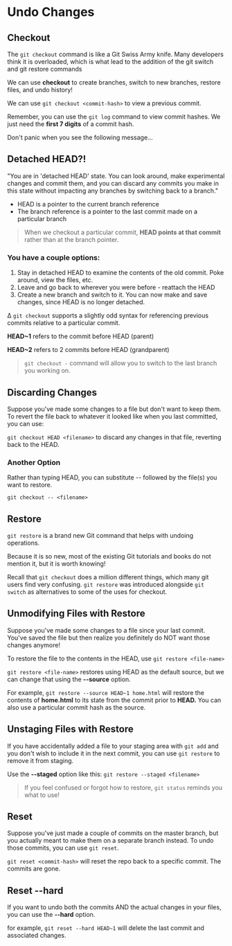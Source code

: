 # Undo Changes

## Checkout

The `git checkout` command is like a Git Swiss Army knife.
Many developers think it is overloaded, which is what lead to the addition of the git switch and git restore commands

We can use **checkout** to create branches, switch to new branches, restore files, and undo history!

We can use `git checkout <commit-hash>` to view a previous commit.

Remember, you can use the `git log` command to view commit hashes. We just need the **first 7 digits** of a commit hash.

Don't panic when you see the following message...

## Detached HEAD?!

"You are in 'detached HEAD' state. You can look around, make experimental changes and commit them, and you can discard any commits you make in this state without impacting any branches by switching back to a branch."

- HEAD is a pointer to the current branch reference
- The branch reference is a pointer to the last commit made on a particular branch

> When we checkout a particular commit, **HEAD points at that commit** rather than at the branch pointer.

### You have a couple options:

1.  Stay in detached HEAD to examine the contents of the old commit. Poke around, view the files, etc.
2.  Leave and go back to wherever you were before - reattach the HEAD
3.  Create a new branch and switch to it. You can now make and save changes, since HEAD is no longer detached.

∆ `git checkout` supports a slightly odd syntax for referencing previous commits relative to a particular commit.

**HEAD~1** refers to the commit before HEAD (parent)

**HEAD~2** refers to 2 commits before HEAD (grandparent)

> `git checkout -` command will allow you to switch to the last branch you working on.

## Discarding Changes

Suppose you've made some changes to a file but don't want to keep them. To revert the file back to whatever it looked like when you last committed, you can use:

`git checkout HEAD <filename>` to discard any changes in that file, reverting back to the HEAD.

### Another Option

Rather than typing HEAD, you can substitute -- followed by the file(s) you want to restore.

`git checkout -- <filename>`

## Restore

`git restore` is a brand new Git command that helps with undoing operations.

Because it is so new, most of the existing Git tutorials and books do not mention it, but it is worth knowing!

Recall that `git checkout` does a million different things, which many git users find very confusing. `git restore` was introduced alongside `git switch` as alternatives to some of the uses for checkout.

## Unmodifying Files with Restore

Suppose you've made some changes to a file since your last commit. You've saved the file but then realize you definitely do NOT want those changes anymore!

To restore the file to the contents in the HEAD, use `git restore <file-name>`

`git restore <file-name>` restores using HEAD as the default source, but we can change that using
the **--source** option.

For example, `git restore --source HEAD~1 home.html` will restore the contents of **home.html** to its state from the commit prior to **HEAD.** You can also use a particular commit hash as the source.

## Unstaging Files with Restore

If you have accidentally added a file to your staging area with `git add` and you don't wish to include it in the next commit, you can use `git restore` to remove it from staging.

Use the **--staged** option like this: `git restore --staged <filename>`

> If you feel confused or forgot how to restore, `git status` reminds you what to use!

## Reset

Suppose you've just made a couple of commits on the master branch, but you actually meant to make them on a separate branch instead. To undo those commits, you can use `git reset`.

`git reset <commit-hash>` will reset the repo back to a specific commit. The commits are gone.

## Reset --hard

If you want to undo both the commits AND the actual changes in your files, you can use the **--hard** option.

for example, `git reset --hard HEAD~1` will delete the last commit and associated changes.
